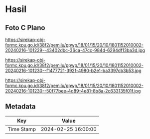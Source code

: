 # Hasil

## Foto C Plano

https://sirekap-obj-formc.kpu.go.id/38f2/pemilu/ppwp/18/01/15/20/10/1801152010002-20240216-101229--43402dbc-36ca-47cc-984d-6294df13ba3d.jpg

https://sirekap-obj-formc.kpu.go.id/38f2/pemilu/ppwp/18/01/15/20/10/1801152010002-20240216-101230--f1477721-392f-4980-b2e1-ba3397cb3b53.jpg

https://sirekap-obj-formc.kpu.go.id/38f2/pemilu/ppwp/18/01/15/20/10/1801152010002-20240216-101230--50f77bee-4d89-4e81-8b8a-2c633135f01f.jpg


## Metadata

| Key        | Value               |
| ---------- | ------------------- |
| Time Stamp | 2024-02-25 16:00:00 |



